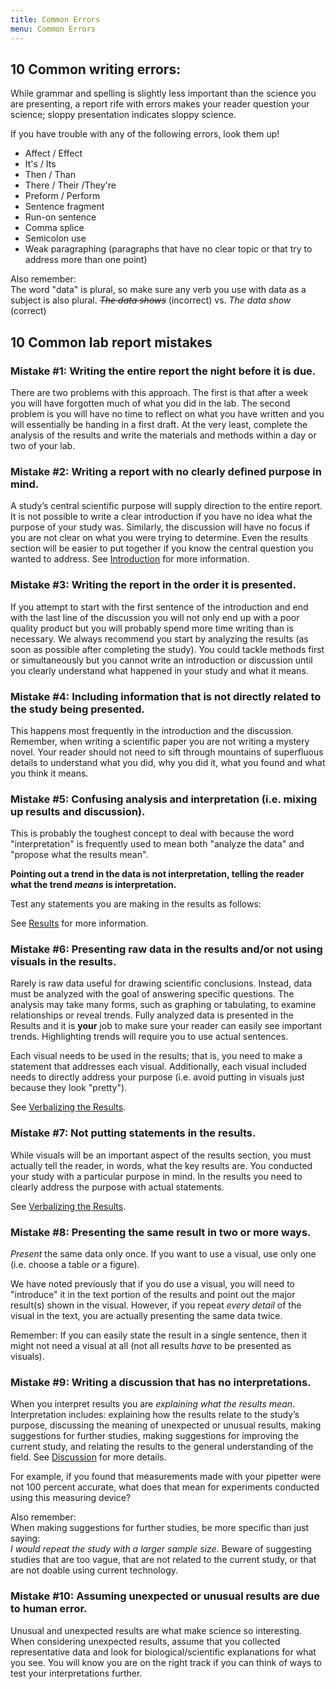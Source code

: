 ```yaml
---
title: Common Errors
menu: Common Errors
---
```


## 10 Common writing errors:

While grammar and spelling is slightly less important than the science you are presenting, a report rife with errors makes your reader question your science; sloppy presentation indicates sloppy science.

If you have trouble with any of the following errors, look them up!

* Affect / Effect
* It's / Its
* Then / Than
* There / Their /They're
* Preform / Perform
* Sentence fragment
* Run-on sentence
* Comma splice
* Semicolon use
* Weak paragraphing (paragraphs that have no clear topic or that try to address more than one point)

Also remember:  
The word "data" is plural, so make sure any verb you use with data as a subject is also plural. _<strike>The data shows</strike>_ (incorrect) vs. _The data show_ (correct)

## 10 Common lab report mistakes

### Mistake #1: Writing the entire report the night before it is due.

There are two problems with this approach. The first is that after a week you will have forgotten much of what you did in the lab. The second problem is you will have no time to reflect on what you have written and you will essentially be handing in a first draft. At the very least, complete the analysis of the results and write the materials and methods within a day or two of your lab.

### Mistake #2: Writing a report with no clearly defined purpose in mind.

A study’s central scientific purpose will supply direction to the entire report. It is not possible to write a clear introduction if you have no idea what the purpose of your study was. Similarly, the discussion will have no focus if you are not clear on what you were trying to determine. Even the results section will be easier to put together if you know the central question you wanted to address. See [Introduction](/lab-report-structure/introduction) for more information.

### Mistake #3: Writing the report in the order it is presented.

If you attempt to start with the first sentence of the introduction and end with the last line of the discussion you will not only end up with a poor quality product but you will probably spend more time writing than is necessary. We always recommend you start by analyzing the results (as soon as possible after completing the study). You could tackle methods first or simultaneously but you cannot write an introduction or discussion until you clearly understand what happened in your study and what it means.

### Mistake #4: Including information that is not directly related to the study being presented.

This happens most frequently in the introduction and the discussion. Remember, when writing a scientific paper you are not writing a mystery novel. Your reader should not need to sift through mountains of superfluous details to understand what you did, why you did it, what you found and what you think it means.

### Mistake #5: Confusing analysis and interpretation (i.e. mixing up results and discussion).

This is probably the toughest concept to deal with because the word "interpretation" is frequently used to mean both "analyze the data" and "propose what the results mean".

**Pointing out a trend in the data is not interpretation, telling the reader what the trend _means_ is interpretation.**

Test any statements you are making in the results as follows:

See [Results](/lab-report-structure/results#analysis-vs-interpretation) for more information.

### Mistake #6: Presenting raw data in the results and/or not using visuals in the results.

Rarely is raw data useful for drawing scientific conclusions. Instead, data must be analyzed with the goal of answering specific questions. The analysis may take many forms, such as graphing or tabulating, to examine relationships or reveal trends. Fully analyzed data is presented in the Results and it is **your** job to make sure your reader can easily see important trends. Highlighting trends will require you to use actual sentences.

Each visual needs to be used in the results; that is, you need to make a statement that addresses each visual. Additionally, each visual included needs to directly address your purpose (i.e. avoid putting in visuals just because they look "pretty").

See [Verbalizing the Results](/lab-report-structure/results#verbalizing-the-results).

### Mistake #7: Not putting statements in the results.

While visuals will be an important aspect of the results section, you must actually tell the reader, in words, what the key results are. You conducted your study with a particular purpose in mind. In the results you need to clearly address the purpose with actual statements.

See [Verbalizing the Results](/lab-report-structure/results#verbalizing-the-results).

### Mistake #8: Presenting the same result in two or more ways.

_Present_ the same data only once. If you want to use a visual, use only one (i.e. choose a table _or_ a figure).

We have noted previously that if you do use a visual, you will need to "introduce" it in the text portion of the results and point out the major result(s) shown in the visual. However, if you repeat _every detail_ of the visual in the text, you are actually presenting the same data twice.

Remember: If you can easily state the result in a single sentence, then it might not need a visual at all (not all results _have_ to be presented as visuals).

### Mistake #9: Writing a discussion that has no interpretations.

When you interpret results you are _explaining what the results mean_. Interpretation includes: explaining how the results relate to the study’s purpose, discussing the meaning of unexpected or unusual results, making suggestions for further studies, making suggestions for improving the current study, and relating the results to the general understanding of the field. See [Discussion](/lab-report-structure/discussion) for more details.

For example, if you found that measurements made with your pipetter were not 100 percent accurate, what does that mean for experiments conducted using this measuring device?

Also remember:  
When making suggestions for further studies, be more specific than just saying:  
_I would repeat the study with a larger sample size_. Beware of suggesting studies that are too vague, that are not related to the current study, or that are not doable using current technology.

### Mistake #10: Assuming unexpected or unusual results are due to human error.

Unusual and unexpected results are what make science so interesting. When considering unexpected results, assume that you collected representative data and look for biological/scientific explanations for what you see. You will know you are on the right track if you can think of ways to test your interpretations further.